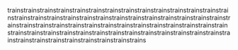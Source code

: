 trainstrainstrainstrainstrainstrainstrainstrainstrainstrainstrainstrainstrainstrainstrainstrainstrainstrainstrainstrainstrainstrainstrainstrainstrainstrainstrainstrainstrainstrainstrainstrainstrainstrainstrainstrainstrainstrainstrainstrainstrainstrainstrainstrainstrainstrainstrainstrainstrainstrainstrainstrainstrainstrainstrainstrainstrainstrainstrainstrainstrainstrainstrains